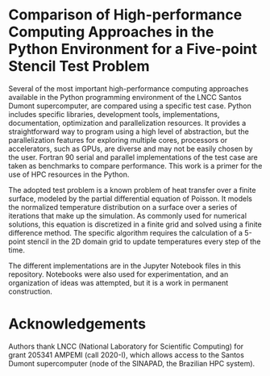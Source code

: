 # Comparison of High-performance Computing Approaches in the Python Environment for a Five-point Stencil Test Problem

Several of the most important high-performance computing approaches available in the Python programming environment of the LNCC Santos Dumont supercomputer, are compared using a specific test case. Python includes specific libraries, development tools, implementations, documentation, optimization and parallelization resources. It provides a straightforward way to program using a high level of abstraction, but the parallelization features for exploring multiple cores, processors or accelerators, such as GPUs, are diverse and may not be easily chosen by the user. Fortran 90 serial and parallel implementations of the test case are taken as benchmarks to compare performance. This work is a primer for the use of HPC resources in the Python.

The adopted test problem is a known problem of heat transfer over a finite surface, modeled by the partial differential equation of Poisson. It models the normalized temperature distribution on a surface over a series of iterations that make up the simulation. As commonly used for numerical solutions, this equation is discretized in a finite grid and solved using a finite difference method. The specific algorithm requires the calculation of a 5-point stencil in the 2D domain grid to update temperatures every step of the time.

The different implementations are in the Jupyter Notebook files in this repository. Notebooks were also used for experimentation, and an organization of ideas was attempted, but it is a work in permanent construction.



# Acknowledgements

Authors thank LNCC (National Laboratory for Scientific Computing) for grant 205341 AMPEMI (call 2020-I), which allows access to the Santos Dumont supercomputer (node of the SINAPAD, the Brazilian HPC system).